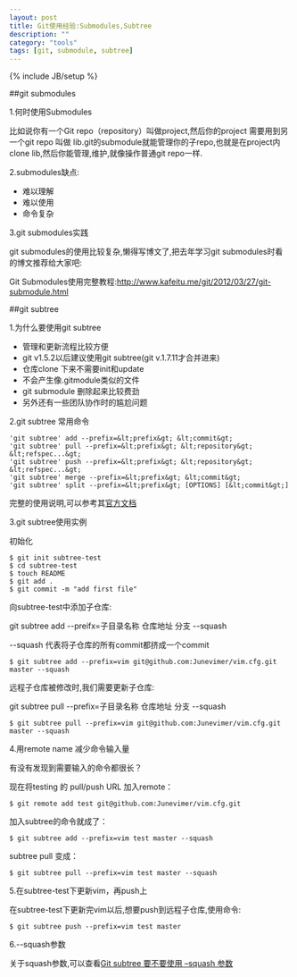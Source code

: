 ```yaml
---
layout: post
title: Git使用经验:Submodules,Subtree
description: ""
category: "tools"
tags: [git, submodule, subtree]
---
```

{% include JB/setup %}

##git submodules

1.何时使用Submodules

比如说你有一个Git repo（repository）叫做project,然后你的project 需要用到另一个git repo 叫做 lib.git的submodule就能管理你的子repo,也就是在project内clone lib,然后你能管理,维护,就像操作普通git repo一样.

2.submodules缺点:

* 难以理解
* 难以使用
* 命令复杂

3.git submodules实践

git submodules的使用比较复杂,懒得写博文了,把去年学习git submodules时看的博文推荐给大家吧:

Git Submodules使用完整教程:http://www.kafeitu.me/git/2012/03/27/git-submodule.html

##git subtree

1.为什么要使用git subtree

* 管理和更新流程比较方便
* git v1.5.2以后建议使用git subtree(git v.1.7.11才合并进来)
* 仓库clone 下来不需要init和update
* 不会产生像.gitmodule类似的文件
* git submodule 删除起来比较费劲
* 另外还有一些团队协作时的尴尬问题

2.git subtree 常用命令

    'git subtree' add --prefix=&lt;prefix&gt; &lt;commit&gt;
    'git subtree' pull --prefix=&lt;prefix&gt; &lt;repository&gt; &lt;refspec...&gt;
    'git subtree' push --prefix=&lt;prefix&gt; &lt;repository&gt; &lt;refspec...&gt;
    'git subtree' merge --prefix=&lt;prefix&gt; &lt;commit&gt;
    'git subtree' split --prefix=&lt;prefix&gt; [OPTIONS] [&lt;commit&gt;]

完整的使用说明,可以参考其[官方文档](https://github.com/git/git/blob/master/contrib/subtree/git-subtree.txt)

3.git subtree使用实例

初始化

    $ git init subtree-test
    $ cd subtree-test
    $ touch README
    $ git add .
    $ git commit -m "add first file"

向subtree-test中添加子仓库:

git subtree add --preifx=子目录名称 仓库地址 分支 --squash

--squash 代表将子仓库的所有commit都挤成一个commit
    
    $ git subtree add --prefix=vim git@github.com:Junevimer/vim.cfg.git master --squash
    
远程子仓库被修改时,我们需要更新子仓库:

git subtree pull --prefix=子目录名称 仓库地址 分支 --squash

    $ git subtree pull --prefix=vim git@github.com:Junevimer/vim.cfg.git master --squash

4.用remote name 减少命令输入量

有没有发现到需要输入的命令都很长？

现在将testing 的 pull/push URL 加入remote：

    $ git remote add test git@github.com:Junevimer/vim.cfg.git

加入subtree的命令就成了：

    $ git subtree add --prefix=vim test master --squash 

subtree pull 变成：

    $ git subtree pull --prefix=vim test master --squash

5.在subtree-test下更新vim，再push上

在subtree-test下更新完vim以后,想要push到远程子仓库,使用命令:

    $ git subtree push --prefix=vim test master 

6.--squash参数

关于squash参数,可以查看[Git subtree 要不要使用 –squash 参数](http://www.fwolf.com/blog/category/blog)
